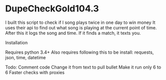 # DupeCheckGold104.3
I built this script to check if I song plays twice in one day to win money
It uses their api to find out what song is playing at the current point of time. 
After this it logs the song and time.
If it finds a match, it texts you.


Installation

Requires python 3.4+
Also requires following this to be install:
requests, json, time, datetime


Todo:
Comment code
Change it from text to pull bullet
Make it run only 6 to 6
Faster checks with proxies

